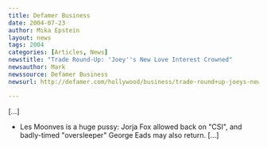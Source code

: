 ```yaml
---
title: Defamer Business
date: 2004-07-23
author: Mika Epstein
layout: news
tags: 2004
categories: [Articles, News]
newstitle: "Trade Round-Up: 'Joey''s New Love Interest Crowned"
newsauthor: Mark  
newssource: Defamer Business  
newsurl: http://defamer.com/hollywood/business/trade-round+up-joeys-new-love-interest-crowned-18143.php  

---
```


[...]

* Les Moonves is a huge pussy: Jorja Fox allowed back on "CSI", and badly-timed "oversleeper" George Eads may also return. [...]  
